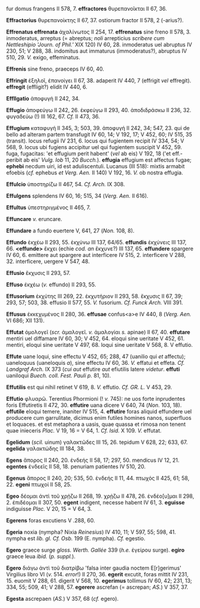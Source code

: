 fur domus frangens II 578, 7. **effractores** θυρεπανοῖκται II 67, 36.

**Effractorius** θυρεπανοίκτης II 67, 37. ostiorum fractor II 578, 2
(-arius?).

**Effrenatus effrenata** ἀχαλίνωτος II 254, 17. **effrenatus** sine
freno II 578, 3. inmoderatus, arreptus (= abreptus; *noli* arrepticius
*scribere cum Nettleshipio 'Journ. of Phil.'* XIX 120) IV 60, 28.
inmoderatus uel abruptus IV 230, 51; V 288, 38. indomitus aut immaturus
(immoderatus?), abruptus IV 510, 29. *V.* exigo, effeminatus.

**Effrenis** sine freno, praeceps IV 60, 40.

**Effringit** ἐξηλοῖ, ἐπανοίγει II 67, 38. adaperit IV 440, 7 (effrigit
*vel* effregit). **effregit** (effligit?) elidit IV 440, 6.

**Effllgatio** ἀποφυγή II 242, 34.

**Effugio** ἀποφεύγω II 242, 26. ἐκφεύγω II 293, 40. ἀποδιδράσκω II 236,
32. φυγαδεύω (!) III 162, 67. *Cf.* II 473, 36.

**Effugium** καταφυγή II 345, 3; 503, 39. ἀποφυγή II 242, 34; 547, 23.
qui de bello ad alteram partem transfugit IV 60, 14; V 192, 17; V 452,
60; IV 515, 35 (transit). locus refugii IV 231, 6. locus qui fugientem
recipit IV 334, 54; V 568, 9. locus ubi fugiens accipitur uel qui
fugientem suscipit V 452, 59. fuga, fugacitas: 'et effugium perit
habent' (*vel* ab eis) V 192, 18 ('et eff.- peribit ab eis' *Vulg. Iob*
11, 20 *Bucch.*). **effugia** effugium est affectus fugae; **ephebi**
necdum uiri, id est aduliscentuli. Lucanus (III 518): mixtis armabit
efoebis (*cf.* ephebus *et Verg. Aen.* II 140) V 192, 16. *V.* ob
nostra effugia.

**Effulcio** ὑποστηρίζω II 467, 54. *Cf. Arch.* IX 308.

**Effulgens** splendens IV 60, 16; 515, 34 (*Verg. Aen.* II 616).

**Effultus** ὑπεστηριγμένος II 465, 7.

**Effuncare** *v.* eruncare.

**Effundare** a fundo euertere V, 641, 27 (*Non.* 108, 8).

**Effundo** ἐκχέω II 293, 55. ἐκχύνω III 137, 64/65. **effundis**
ἐκχύνεις III 137, 66. **\<effunde\>** ἔκχει (echie *cod. an* ἔκχυνε?)
III 137, 65. **effundere** spargere IV 60, 6. emittere aut spargere aut
interficere IV 515, 2. interficere V 288, 32. interficere, uergere V
547, 48.

**Effusio** ἔκχυσις II 293, 57.

**Effuso** ἐκχέω (*v.* effundo) II 293, 55.

**Effusorium** ἐκχύτης III 269, 22. ἐκχυτήριον II 293, 58. ἔκχυσις II
67, 39; 293, 57; 503, 38. effusio II 577, 55. *V.* fusorium. *Cf. Funck
Arch.* VIII 391.

**Effusus** ἐκκεχυμένος II 280, 36. **effusae** confus\<a\>e IV 440, 8
(*Verg. Aen.* VI 686; XII 131).

**Effutat** ὁμολογεῖ (*scr.* ἀμαλογεῖ. *v.* ἀμαλογίαι *s.* apinae) II
67, 40. **effutare** mentiri uel diffamare IV 60, 30; V 452, 64. eloqui
sine ueritate V 452, 61. mentiri, eloqui sine ueritate V 497, 68. loqui
sine ueritate V 568, 8. V effutio.

**Effute** uane loqui, sine effectu V 452, 65; 288, 47 (uanilio qui *et*
affectu); uaneloquus (uaneloquis *a*), sine effectu IV 60, 36. *V.*
effatui et effeta. *Cf. Landgraf Arch.* IX 373 (*cui aut* effutire *aut*
efiutilis latere *videtur*. **effuti** uaniloqui *Buech. coll. Fest.
Pauli p.* 81, 10).

**Effutilis** est qui nihil retinet V 619, 8. *V.* effutio. *Cf. GR. L.*
V 453, 29.

**Effutio** φλυαρῶ. Terentius Phormioni (! *v.* 745): ne uos forte
inprudentes foris Effutiretis II 472, 30. **effutire** uana dicere V
640, 74 (*Non.* 103, 18). **effutile** eloqui temere, inaniter IV 515,
4. **effutire** foras aliquid effundere uel producere cum garrulitate,
dicimus enim futiles homines nanos, superfluos et loquaces. et est
metaphora a uasis, quae quassa et rimosa non tenent quae inieceris
*Plac.* V 19, 16 = V 64, 1. *Cf. Isid.* X 109. *V.* effutat.

**Egelidum** (*scil.* uinum) γαλακτῶδες III 15, 26. tepidum V 628, 22;
633, 67. **egelida** γαλακτώδης III 184, 38.

**Egens** ἄπορος II 240, 20. ἐνδεής II 58, 17; 297, 50. mendicus IV 12,
21. **egentes** ἐνδεεῖς II 58, 18. penuriam patientes IV 510, 20.

**Egenus** ἄπορος II 240, 20; 535, 50. ἐνδεής II 11, 44. πτωχός II 425,
61; 58, 22. **egeni** πτωχοί II 58, 25.

**Egeo** δέομαι ἀντὶ τοῦ χρᾐζω II 268, 19. χρᾐζω II 478, 26.
ἐνδέο[υ]μαι II 298, 2. ἐπιδέομαι II 307, 50. **egent** indigent,
necesse habent IV 61, 3. **eguisse** indiguisse *Plac.* V 20, 15 = V 64,
3.

**Egerens** foras excutiens V .288, 60.

**Egeria** noxia (nympha? Nixia *Reinesius*) IV 410, 11; V 597, 55; 598,
41. nympha est *lib. gl. Cf. Osb.* 199 (E. nympha). *Cf.* egestio.

**Egero** graece surge *gloss. Werth. Gallée* 339 (*h.e.* ἐγείρου
surge). **egiro** graece leua *ibid.* (*p. suppl.*).

**Egero** διάγω ἀντὶ τοῦ διατρίβω 'falsa inter gaudia noctem
E[r]gerimus' Virgilius libro VI (*v.* 514. *error*!) II 270, 36.
**egerit** excutit, foras mittit IV 231, 15. euomit V 288, 61. digerit V
568, 10. **egerimus** tollimus IV 60, 42; 231, 13; 334, 55; 509, 41; V
288, 57. **egerere** ascrefan (= ascrepan; *AS.*) V 357, 37.

**Egesta** ascrepaen (*AS.*) V 357, 68 (*cf.* egero).
